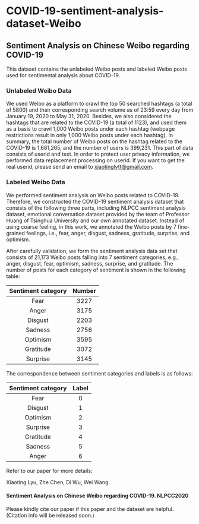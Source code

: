 # COVID-19-sentiment-analysis-dataset-Weibo
## Sentiment Analysis on Chinese Weibo regarding COVID-19
This dataset contains the unlabeled Weibo posts and labeled Weibo posts used for sentimental analysis about COVID-19. 
### Unlabeled Weibo Data
 We used Weibo as a platform to crawl the top 50 searched hashtags (a total of 5800) and their corresponding search volume as of 23:59 every day from January 19, 2020 to May 31, 2020. Besides, we also considered the hashtags that are related to the COVID-19 (a total of 1123), and used them as a basis to crawl 1,000 Weibo posts under each hashtag (webpage restrictions result in only 1,000 Weibo posts under each hashtag). In summary, the total number of Weibo posts on the hashtag related to the COVID-19 is 1,681,265, and the number of users is 399,231. This part of data consists of userid and text. In order to protect user privacy information, we performed data replacement processing on userid. If you want to get the real userid, please send an email to xiaotinglvtt@gmail.com.

### Labeled Weibo Data

We performed sentiment analysis on Weibo posts related to COVID-19. Therefore, we constructed the COVID-19 sentiment analysis dataset that consists of the following three parts, including NLPCC sentiment analysis dataset, emotional conversation dataset provided by the team of Professor Huang of Tsinghua University and our own annotated dataset. Instead of using coarse feeling, in this work, we annotated the Weibo posts by 7 fine-grained feelings, i.e., fear, anger, disgust, sadness, gratitude, surprise, and optimism.

After carefully validation, we form the sentiment analysis data set that consists of 21,173 Weibo posts falling into 7 sentiment categories, e.g., anger, disgust, fear, optimism, sadness, surprise, and gratitude. The number of posts for each category of sentiment is shown in the following table:

|Sentiment category|Number|
|:----:|:----:|
|Fear|3227|
|Anger|3175|
|Disgust|2203|
|Sadness|2756|
|Optimism|3595|
|Gratitude|3072|
|Surprise|3145|

The correspondence between sentiment categories and labels is as follows:

|Sentiment category|Label|
|:----:|:----:|
|Fear|0|
|Disgust|1|
|Optimism|2|
|Surprise|3|
|Gratitude|4|
|Sadness|5|
|Anger|6|

Refer to our paper for more details:

Xiaoting Lyu, Zhe Chen, Di Wu, Wei Wang.
#### Sentiment Analysis on Chinese Weibo regarding COVID-19. NLPCC2020

Please kindly cite our paper if this paper and the dataset are helpful. (Citation info will be released soon.) 
